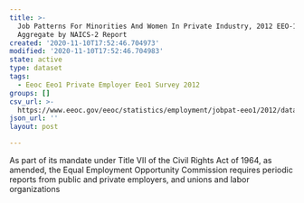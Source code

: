 ```yaml
---
title: >-
  Job Patterns For Minorities And Women In Private Industry, 2012 EEO-1 CBSA
  Aggregate by NAICS-2 Report
created: '2020-11-10T17:52:46.704973'
modified: '2020-11-10T17:52:46.704983'
state: active
type: dataset
tags:
  - Eeoc Eeo1 Private Employer Eeo1 Survey 2012
groups: []
csv_url: >-
  https://www.eeoc.gov/eeoc/statistics/employment/jobpat-eeo1/2012/datasets/year12_cbsa_nac2.txt
json_url: ''
layout: post

---
```

As part of its mandate under Title VII of the Civil Rights Act of 1964, as amended, the Equal Employment Opportunity Commission requires periodic reports from public and private employers, and unions and labor organizations 
